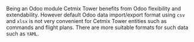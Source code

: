 Being an Odoo module Cetmix Tower benefits from Odoo flexibility and extendability. However default Odoo data import/export format using `csv` and `xlsx` is not very convenient for Cetmix Tower entities such as commands and flight plans. There are more suitable formats for such data such as `YAML`.

